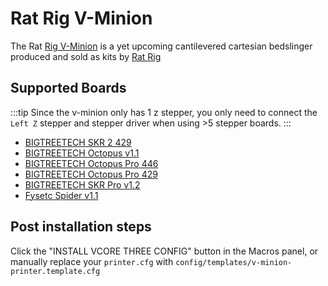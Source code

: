 # Rat Rig V-Minion

The Rat [Rig V-Minion](https://www.youtube.com/watch?v=QXFAqerE9ws) is a yet upcoming cantilevered cartesian bedslinger produced and sold as kits by [Rat Rig](https://www.ratrig.com)

## Supported Boards

:::tip
Since the v-minion only has 1 z stepper, you only need to connect the `Left Z` stepper and stepper driver when using >5 stepper boards.
:::

- [BIGTREETECH SKR 2 429](boards/btt/skr-2-429.md)
- [BIGTREETECH Octopus v1.1](boards/btt/octopus-11.md)
- [BIGTREETECH Octopus Pro 446](boards/btt/octopus-pro-446.md)
- [BIGTREETECH Octopus Pro 429](boards/btt/octopus-pro-429.md)
- [BIGTREETECH SKR Pro v1.2](boards/btt/skr-pro-12.md)
- [Fysetc Spider v1.1](boards/fysetc/spider-11.md)

## Post installation steps
Click the "INSTALL VCORE THREE CONFIG" button in the Macros panel, or manually replace your `printer.cfg` with `config/templates/v-minion-printer.template.cfg`
